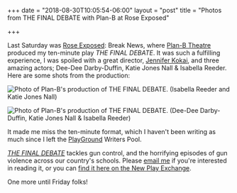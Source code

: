 +++
date = "2018-08-30T10:05:54-06:00"
layout = "post"
title = "Photos from THE FINAL DEBATE with Plan-B at Rose Exposed"

+++

Last Saturday was [Rose Exposed](http://roseexposed.org/): Break News, where [Plan-B Theatre](https://planbtheatre.org/) produced my ten-minute play *THE FINAL DEBATE*. It was such a fulfilling experience, I was spoiled with a great director, [Jennifer Kokai](http://www.jenniferkokai.com/), and three amazing actors; Dee-Dee Darby-Duffin, Katie Jones Nall & Isabella Reeder. Here are some shots from the production:

![Photo of Plan-B's production of THE FINAL DEBATE.](/images/The_Final_Debate_photo_1.jpg) (Isabella Reeder and Katie Jones Nall)

![Photo of Plan-B's production of THE FINAL DEBATE.](/images/The_Final_Debate_photo_2.jpg) (Dee-Dee Darby-Duffin, Katie Jones Nall & Isabella Reeder)

It made me miss the ten-minute format, which I haven't been writing as much since I left the [PlayGround](http://playground-sf.org/) Writers Pool.

[*THE FINAL DEBATE*](https://newplayexchange.org/plays/206537/final-debate) tackles gun control, and the horrifying episodes of gun violence across our country's schools. Please [email me](mailto:rnbublitz@gmail.com) if you're interested in reading it, or you can [find it here on the New Play Exchange](https://newplayexchange.org/plays/206537/final-debate).

One more until Friday folks!

